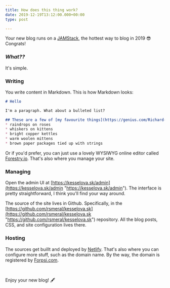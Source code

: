 ```yaml
---
title: How does this thing work?
date: 2019-12-19T13:12:00.000+00:00
type: post

---
```

Your new blog runs on a [JAMStack](https://jamstack.org/ "JAMStack"), the hottest way to blog in 2019 😎 Congrats!

### _What??_

It's simple.

### Writing

You write content in Markdown. This is how Markdown looks:

```markdown
# Hello

I'm a paragraph. What about a bulleted list?

## These are a few of [my favourite things](https://genius.com/Richard-rodgers-my-favorite-things-lyrics):
* raindrops on roses
* whiskers on kittens
* bright copper kettles
* warm woolen mittens
* brown paper packages tied up with strings
```

Or if you'd prefer, you can just use a lovely WYSIWYG online editor called [Forestry.io](https://forestry.io). That's also where you manage your site.

### Managing

Open the admin UI at [https://kesselova.sk/admin](https://kesselova.sk/admin "https://kesselova.sk/admin"). The interface is pretty straightforward, I think you'll find your way around.

The source of the site lives in Github. Specifically, in the [https://github.com/rsmeral/kesselova.sk](https://github.com/rsmeral/kesselova.sk "https://github.com/rsmeral/kesselova.sk") repository. All the blog posts, CSS, and site configuration lives there.

### Hosting

The sources get buillt and deployed by [Netlify](https://netlify.com). That's also where you can configure more stuff, such as the domain name. By the way, the domain is registered by [Forpsi.com](https://www.forpsi.com/).

<br />

Enjoy your new blog! 🖋